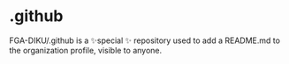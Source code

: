# .github
FGA-DIKU/.github is a ✨special ✨ repository used to add a README.md to the organization profile, visible to anyone. 
